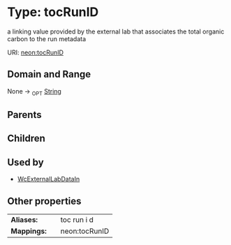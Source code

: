 
# Type: tocRunID


a linking value provided by the external lab that associates the total organic carbon to the run metadata

URI: [neon:tocRunID](https://data.neonscience.org/tocRunID)


## Domain and Range

None ->  <sub>OPT</sub> [String](types/String.md)

## Parents


## Children


## Used by

 * [WcExternalLabDataIn](WcExternalLabDataIn.md)

## Other properties

|  |  |  |
| --- | --- | --- |
| **Aliases:** | | toc run i d |
| **Mappings:** | | neon:tocRunID |


